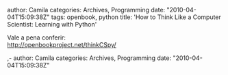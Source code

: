 author: Camila
categories: Archives, Programming
date: "2010-04-04T15:09:38Z"
tags:  openbook, python
title: 'How to Think Like a Computer Scientist: Learning with Python'

<p>Vale a pena conferir:<br />
<a href="http://openbookproject.net/thinkCSpy/" target="_blank">http://openbookproject.net/thinkCSpy/</a></p>,-
author: Camila
categories: Archives, Programming
date: "2010-04-04T15:09:38Z"
